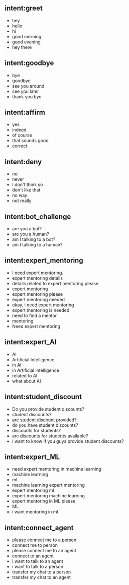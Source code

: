 ## intent:greet
- hey
- hello
- hi
- good morning
- good evening
- hey there

## intent:goodbye
- bye
- goodbye
- see you around
- see you later
- thank you bye

## intent:affirm
- yes
- indeed
- of course
- that sounds good
- correct

## intent:deny
- no
- never
- I don't think so
- don't like that
- no way
- not really

## intent:bot_challenge
- are you a bot?
- are you a human?
- am I talking to a bot?
- am I talking to a human?

## intent:expert_mentoring
- I need expert mentoring.
- expert mentoring details
- details related to expert mentoring please
- expert mentoring
- expert mentoring please
- expert mentoring needed
- okay, i need expert mentoring
- expert mentoring is needed
- need to find a mentor
- mentoring
- Need expert mentoring

## intent:expert_AI
- AI
- Artificial Intelligence 
- in AI
- in Artificial intelligence 
- related to AI
- what about AI

## intent:student_discount
- Do you provide student discounts?
- student discounts?
- are student discount provided?
- do you have student discounts?
- discounts for students?
- are discounts for students available?
- i want to know if you guys provide student discounts?

## intent:expert_ML
- need expert mentoring in machine learning
- machine learning
- ml
- machine learning expert mentoring
- expert mentoring ml
- expert mentoring machine learning
- expert mentoring in ML please
- ML
- i want mentoring in ml

## intent:connect_agent
- please connect me to a person 
- connect me to person
- please connect me to an agent 
- connect to an agent
- i want to talk to an agent
- i want to talk to a person 
- transfer my chat to a person 
- transfer my chat to an agent 
